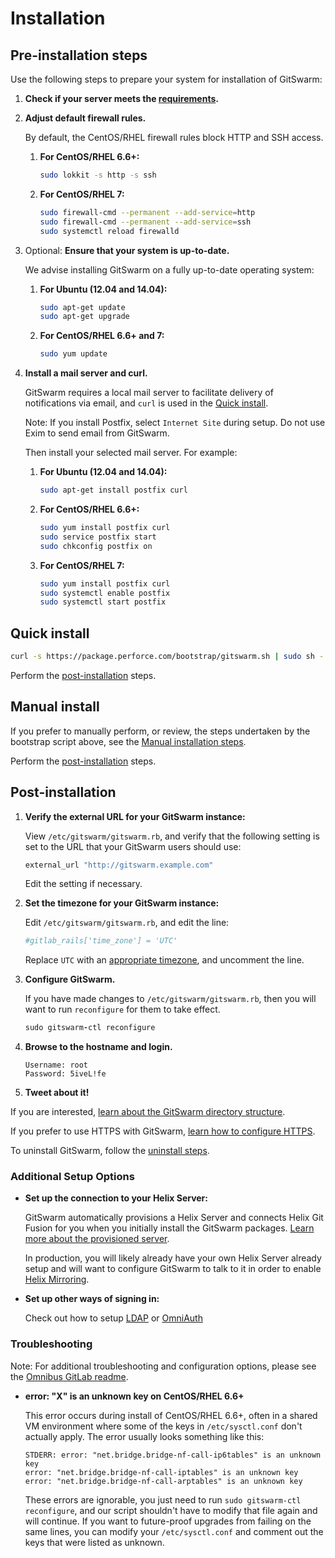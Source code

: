 # Installation

## Pre-installation steps

Use the following steps to prepare your system for installation of
GitSwarm:

1.  **Check if your server meets the [requirements](requirements.md).**

1.  **Adjust default firewall rules.**

    By default, the CentOS/RHEL firewall rules block HTTP and SSH access.

    1.  **For CentOS/RHEL 6.6+:**

        ```bash
        sudo lokkit -s http -s ssh
        ```

    1.  **For CentOS/RHEL 7:**

        ```bash
        sudo firewall-cmd --permanent --add-service=http
        sudo firewall-cmd --permanent --add-service=ssh
        sudo systemctl reload firewalld
        ```

1.  Optional: **Ensure that your system is up-to-date.**

    We advise installing GitSwarm on a fully up-to-date operating system:

    1.  **For Ubuntu (12.04 and 14.04):**

        ```bash
        sudo apt-get update
        sudo apt-get upgrade
        ```

    1.  **For CentOS/RHEL 6.6+ and 7:**

        ```bash
        sudo yum update
        ```

1.  **Install a mail server and curl.**

    GitSwarm requires a local mail server to facilitate delivery of
    notifications via email, and `curl` is used in the [Quick
    install](#quick-install).

    Note: If you install Postfix, select `Internet Site` during setup. Do
    not use Exim to send email from GitSwarm.

    Then install your selected mail server. For example:

    1.  **For Ubuntu (12.04 and 14.04):**

        ```bash
        sudo apt-get install postfix curl
        ```

    1.  **For CentOS/RHEL 6.6+:**

        ```bash
        sudo yum install postfix curl
        sudo service postfix start
        sudo chkconfig postfix on
        ```

    1.  **For CentOS/RHEL 7:**

        ```bash
        sudo yum install postfix curl
        sudo systemctl enable postfix
        sudo systemctl start postfix
        ```

## Quick install

```bash
curl -s https://package.perforce.com/bootstrap/gitswarm.sh | sudo sh -
```

Perform the [post-installation](#post-installation) steps.

## Manual install

If you prefer to manually perform, or review, the steps undertaken by the
bootstrap script above, see the [Manual installation
steps](manual_install.md).

Perform the [post-installation](#post-installation) steps.

## Post-installation

1.  **Verify the external URL for your GitSwarm instance:**

    View `/etc/gitswarm/gitswarm.rb`, and verify that the following
    setting is set to the URL that your GitSwarm users should use:

    ```ruby
    external_url "http://gitswarm.example.com"
    ```

    Edit the setting if necessary.

1.  **Set the timezone for your GitSwarm instance:**

    Edit `/etc/gitswarm/gitswarm.rb`, and edit the line:

    ```ruby
    #gitlab_rails['time_zone'] = 'UTC'
    ```

    Replace `UTC` with an [appropriate
    timezone](http://en.wikipedia.org/wiki/List_of_tz_database_time_zones), and uncomment the line.

1.  **Configure GitSwarm.**

    If you have made changes to `/etc/gitswarm/gitswarm.rb`, then you will
    want to run `reconfigure` for them to take effect.

    ```ruby
    sudo gitswarm-ctl reconfigure
    ```

1.  **Browse to the hostname and login.**

    ```
    Username: root
    Password: 5iveL!fe
    ```

1.  **Tweet about it!**

If you are interested, [learn about the GitSwarm directory
structure](structure.md).

If you prefer to use HTTPS with GitSwarm, [learn how to configure
HTTPS](https.md).

To uninstall GitSwarm, follow the [uninstall steps](uninstall.md).

###  Additional Setup Options

*   **Set up the connection to your Helix Server:**

    GitSwarm automatically provisions a Helix Server and connects Helix Git
    Fusion for you when you initially install the GitSwarm packages.
    [Learn more about the provisioned server](auto_provision.md).

    In production, you will likely already have your own Helix Server
    already setup and will want to configure GitSwarm to talk to it in
    order to enable [Helix
    Mirroring](../workflow/helix_mirroring/overview.md).

*   **Set up other ways of signing in:**

    Check out how to setup [LDAP](../integration/ldap.md) or
    [OmniAuth](../integration/omniauth.md)

### Troubleshooting

Note: For additional troubleshooting and configuration options, please see
the [Omnibus GitLab
readme](https://gitlab.com/gitlab-org/omnibus-gitlab/blob/master/README.md).

*   **error: "X" is an unknown key on CentOS/RHEL 6.6+**

    This error occurs during install of CentOS/RHEL 6.6+, often in a shared
    VM environment where some of the keys in `/etc/sysctl.conf` don't
    actually apply. The error usually looks something like this:

    ```
    STDERR: error: "net.bridge.bridge-nf-call-ip6tables" is an unknown key
    error: "net.bridge.bridge-nf-call-iptables" is an unknown key
    error: "net.bridge.bridge-nf-call-arptables" is an unknown key
    ```

    These errors are ignorable, you just need to run `sudo gitswarm-ctl
    reconfigure`, and our script shouldn't have to modify that file again
    and will continue. If you want to future-proof upgrades from failing on
    the same lines, you can modify your `/etc/sysctl.conf` and comment out
    the keys that were listed as unknown.
